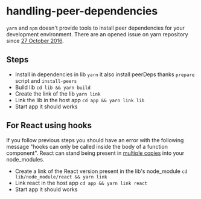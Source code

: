 # handling-peer-dependencies

`yarn` and `npm` doesn't provide tools to install peer dependencies for your development environment. There are an opened issue on yarn repository since [27 October 2016](https://github.com/yarnpkg/yarn/issues/1503).

## Steps

- Install in dependencies in lib `yarn` it also install peerDeps thanks `prepare` script and `install-peers`
- Build lib `cd lib && yarn build`
- Create the link of the lib `yarn link`
- Link the lib in the host app `cd app && yarn link lib`
- Start app it should works

## For React using hooks

If you follow previous steps you should have an error with the following message "hooks can only be called inside the body of a function component".
React can stand being present in [multiple copies](https://github.com/facebook/react/issues/14257#issuecomment-439967377) into your node_modules.

- Create a link of the React version present in the lib's node_module `cd lib/node_module/react && yarn link`
- Link react in the host app `cd app && yarn link react`
- Start app it should works

